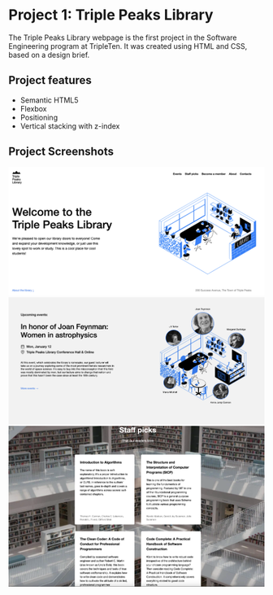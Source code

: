 # Project 1: Triple Peaks Library

The Triple Peaks Library webpage is the first project in the Software Engineering
program at TripleTen. It was created using HTML and CSS, based on a design brief.

## Project features

- Semantic HTML5
- Flexbox
- Positioning
- Vertical stacking with z-index

## Project Screenshots

![screenshot of the landing page](<./images/screenshot(1).png>)
![screenshot of the events page](<./images/screenshot(2).png>)
![screenshot of the recs page](<./images/screenshot(3).png>)
